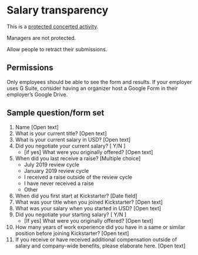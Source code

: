 # Salary transparency

This is a [protected concerted activity](./protectected-concerted-activity.md).

Managers are not protected.

Allow people to retract their submissions.

## Permissions

Only employees should be able to see the form and results. If your employer uses G Suite, consider having an organizer host a Google Form in their employer’s Google Drive.

## Sample question/form set

1. Name [Open text]
1. What is your current title? [Open text]
1. What is your current salary in USD? [Open text]
1. Did you negotiate your current salary? [ Y/N ]
    - [if yes] What were you originally offered? [Open text]
1. When did you last receive a raise? [Multiple choice]
    - July 2019 review cycle
    - January 2019 review cycle
    - I received a raise outside of the review cycle
    - I have never received a raise
    - Other
1. When did you first start at Kickstarter? [Date field]
1. What was your title when you joined Kickstarter? [Open text]
1. What was your salary when you started in USD? [Open text]
1. Did you negotiate your starting salary? [ Y/N ]
    - [If yes] What were you originally offered? [Open text]
1. How many years of work experience did you have in a same or similar position before joining Kickstarter? [Open text]
1. If you receive or have received additional compensation outside of salary and company-wide benefits, please elaborate here. [Open text]
